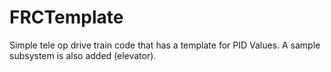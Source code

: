 # FRCTemplate
Simple tele op drive train code that has a template for PID Values. A sample subsystem is also added (elevator). 
